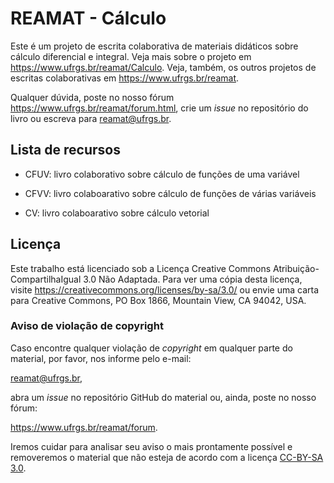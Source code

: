 # REAMAT - Cálculo

Este é um projeto de escrita colaborativa de materiais didáticos sobre cálculo diferencial e integral. Veja mais sobre o projeto em https://www.ufrgs.br/reamat/Calculo. Veja, também, os outros projetos de escritas colaborativas em https://www.ufrgs.br/reamat.

Qualquer dúvida, poste no nosso fórum https://www.ufrgs.br/reamat/forum.html, crie um _issue_ no repositório do livro ou escreva para reamat@ufrgs.br.

## Lista de recursos

* CFUV: livro colaborativo sobre cálculo de funções de uma variável

* CFVV: livro colaboarativo sobre cálculo de funções de várias variáveis

* CV: livro colaboarativo sobre cálculo vetorial

## Licença

Este trabalho está licenciado sob a Licença Creative Commons Atribuição-CompartilhaIgual 3.0 Não Adaptada. Para ver uma cópia desta licença, visite <https://creativecommons.org/licenses/by-sa/3.0/> ou envie uma carta para Creative Commons, PO Box 1866, Mountain View, CA 94042, USA.

### Aviso de violação de copyright

Caso encontre qualquer violação de _copyright_ em qualquer parte do material, por favor, nos informe pelo e-mail:

reamat@ufrgs.br,

abra um _issue_ no repositório GitHub do material ou, ainda, poste no nosso fórum:

https://www.ufrgs.br/reamat/forum.

Iremos cuidar para analisar seu aviso o mais prontamente possível e removeremos o material que não esteja de acordo com a licença [CC-BY-SA 3.0](https://creativecommons.org/licenses/by-sa/3.0/).
